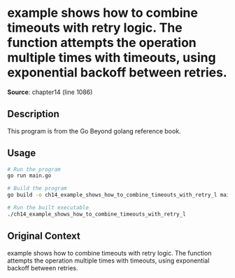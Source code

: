 # example shows how to combine timeouts with retry logic. The function attempts the operation multiple times with timeouts, using exponential backoff between retries.

**Source**: chapter14 (line 1086)

## Description

This program is from the Go Beyond golang reference book.

## Usage

```bash
# Run the program
go run main.go

# Build the program
go build -o ch14_example_shows_how_to_combine_timeouts_with_retry_l main.go

# Run the built executable
./ch14_example_shows_how_to_combine_timeouts_with_retry_l
```

## Original Context

example shows how to combine timeouts with retry logic. The function attempts the operation multiple times with timeouts, using exponential backoff between retries.
